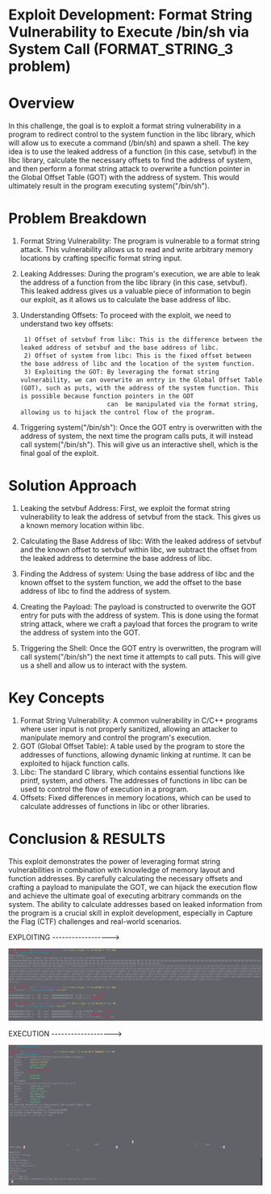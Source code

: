 # Exploit Development: Format String Vulnerability to Execute /bin/sh via System Call  (FORMAT_STRING_3 problem)

 # Overview

In this challenge, the goal is to exploit a format string vulnerability in a program to redirect control to the system function in the libc library, which will allow us to execute a command (/bin/sh) and spawn a shell. The key idea is to use the leaked address of a function (in this case, setvbuf) in the libc library, calculate the necessary offsets to find the address of system, and then perform a format string attack to overwrite a function pointer in the Global Offset Table (GOT) with the address of system. This would ultimately result in the program executing system("/bin/sh").

 # Problem Breakdown

1) Format String Vulnerability: The program is vulnerable to a format string attack. This vulnerability allows us to read and write arbitrary memory locations by crafting specific format string input.

2) Leaking Addresses: During the program's execution, we are able to leak the address of a function from the libc library (in this case, setvbuf). This leaked address gives us a valuable piece of information to begin our exploit, as it allows us to calculate the base address of libc.

3) Understanding Offsets: To proceed with the exploit, we need to understand two key offsets:

        1) Offset of setvbuf from libc: This is the difference between the leaked address of setvbuf and the base address of libc.
        2) Offset of system from libc: This is the fixed offset between the base address of libc and the location of the system function.
        3) Exploiting the GOT: By leveraging the format string vulnerability, we can overwrite an entry in the Global Offset Table (GOT), such as puts, with the address of the system function. This is possible because function pointers in the GOT 
                               can  be manipulated via the format string, allowing us to hijack the control flow of the program.

 4) Triggering system("/bin/sh"): Once the GOT entry is overwritten with the address of system, the next time the program calls puts, it will instead call system("/bin/sh"). This will give us an interactive shell, which is the final goal of the 
                                  exploit.

# Solution Approach

1) Leaking the setvbuf Address: First, we exploit the format string vulnerability to leak the address of setvbuf from the stack. This gives us a known memory location within libc.

2) Calculating the Base Address of libc: With the leaked address of setvbuf and the known offset to setvbuf within libc, we subtract the offset from the leaked address to determine the base address of libc.

3) Finding the Address of system: Using the base address of libc and the known offset to the system function, we add the offset to the base address of libc to find the address of system.

4) Creating the Payload: The payload is constructed to overwrite the GOT entry for puts with the address of system. This is done using the format string attack, where we craft a payload that forces the program to write the address of system into the GOT.

5) Triggering the Shell: Once the GOT entry is overwritten, the program will call system("/bin/sh") the next time it attempts to call puts. This will give us a shell and allow us to interact with the system.

 # Key Concepts

1) Format String Vulnerability: A common vulnerability in C/C++ programs where user input is not properly sanitized, allowing an attacker to manipulate memory and control the program's execution.
2) GOT (Global Offset Table): A table used by the program to store the addresses of functions, allowing dynamic linking at runtime. It can be exploited to hijack function calls.
3) Libc: The standard C library, which contains essential functions like printf, system, and others. The addresses of functions in libc can be used to control the flow of execution in a program.
4) Offsets: Fixed differences in memory locations, which can be used to calculate addresses of functions in libc or other libraries.

 # Conclusion & RESULTS

This exploit demonstrates the power of leveraging format string vulnerabilities in combination with knowledge of memory layout and function addresses. By carefully calculating the necessary offsets and crafting a payload to manipulate the GOT, we can hijack the execution flow and achieve the ultimate goal of executing arbitrary commands on the system. The ability to calculate addresses based on leaked information from the program is a crucial skill in exploit development, especially in Capture the Flag (CTF) challenges and real-world scenarios.

EXPLOITING ------------------>

![result](https://github.com/CHIRANJEET1729DAS/PICO_CTF-Solutions-/blob/main/Binary_Exploitation/RESULTS/result_2.png)

EXECUTION ------------------->

![result](https://github.com/CHIRANJEET1729DAS/PICO_CTF-Solutions-/blob/main/Binary_Exploitation/RESULTS/Result.png)
